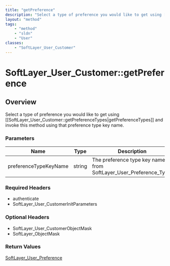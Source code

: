 ```yaml
---
title: "getPreference"
description: "Select a type of preference you would like to get using [[SoftLayer_User_Customer::getPreferenceTypes|getPreferenceTypes... "
layout: "method"
tags:
    - "method"
    - "sldn"
    - "User"
classes:
    - "SoftLayer_User_Customer"
---
```

# SoftLayer_User_Customer::getPreference
## Overview 
Select a type of preference you would like to get using [[SoftLayer_User_Customer::getPreferenceTypes|getPreferenceTypes]] and invoke this method using that preference type key name. 

### Parameters 
|Name | Type | Description |
| --- | --- | --- |
|preferenceTypeKeyName| string| The preference type key name from SoftLayer_User_Preference_Type.|


### Required Headers
* authenticate
* SoftLayer_User_CustomerInitParameters

### Optional Headers
* SoftLayer_User_CustomerObjectMask
* SoftLayer_ObjectMask

### Return Values
<a href='/reference/datatypes/SoftLayer_User_Preference'>SoftLayer_User_Preference </a>


